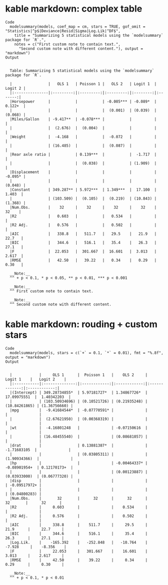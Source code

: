# kable markdown: complex table

    Code
      modelsummary(models, coef_map = cm, stars = TRUE, gof_omit = "Statistics|^p$|Deviance|Resid|Sigma|Log.Lik|^DF$",
        title = "Summarizing 5 statistical models using the `modelsummary` package for `R`.",
        notes = c("First custom note to contain text.",
          "Second custom note with different content."), output = "markdown")
    Output
      
      
      Table: Summarizing 5 statistical models using the `modelsummary` package for `R`.
      
      |                |   OLS 1   | Poisson 1 |   OLS 2   | Logit 1  | Logit 2 |
      |:---------------|:---------:|:---------:|:---------:|:--------:|:-------:|
      |Horsepower      |           |           | -0.005*** | -0.089*  | 0.122+  |
      |                |           |           |  (0.001)  | (0.039)  | (0.068) |
      |Miles/Gallon    | -9.417**  | -0.078*** |           |          |         |
      |                |  (2.676)  |  (0.004)  |           |          |         |
      |Weight          |  -4.168   |           |  -0.072   |          |         |
      |                | (16.485)  |           |  (0.087)  |          |         |
      |Rear axle ratio |           | 0.139***  |           |  -1.717  |         |
      |                |           |  (0.038)  |           | (1.909)  |         |
      |Displacement    |           |           |           |          | -0.095* |
      |                |           |           |           |          | (0.048) |
      |Constant        | 349.287** | 5.972***  | 1.349***  |  17.100  |  1.403  |
      |                | (103.509) |  (0.105)  |  (0.219)  | (10.843) | (1.368) |
      |Num.Obs.        |    32     |    32     |    32     |    32    |   32    |
      |R2              |   0.603   |           |   0.534   |          |         |
      |R2 Adj.         |   0.576   |           |   0.502   |          |         |
      |AIC             |   338.8   |   511.7   |   29.5    |   21.9   |  22.7   |
      |BIC             |   344.6   |   516.1   |   35.4    |   26.3   |  27.1   |
      |F               |  22.053   |  301.667  |  16.601   |  3.013   |  2.617  |
      |RMSE            |   42.50   |   39.22   |   0.34    |   0.29   |  0.30   |
      
      __Note:__
      ^^ + p < 0.1, * p < 0.05, ** p < 0.01, *** p < 0.001
      
      __Note:__
      ^^ First custom note to contain text.
      
      __Note:__
      ^^ Second custom note with different content.

# kable markdown: rouding + custom stars

    Code
      modelsummary(models, stars = c(`+` = 0.1, `*` = 0.01), fmt = "%.8f", output = "markdown")
    Output
      
      
      |            |     OLS 1      |  Poisson 1   |    OLS 2     |    Logit 1    |   Logit 2    |
      |:-----------|:--------------:|:------------:|:------------:|:-------------:|:------------:|
      |(Intercept) | 349.28734855*  | 5.97181727*  | 1.34867726*  |  17.09975551  |  1.40342203  |
      |            | (103.50934696) | (0.10521726) | (0.21935248) | (10.84261865) | (1.36756660) |
      |mpg         |  -9.41684544*  | -0.07770591* |              |               |              |
      |            |  (2.67621950)  | (0.00368319) |              |               |              |
      |wt          |  -4.16801248   |              | -0.07150616  |               |              |
      |            | (16.48455540)  |              | (0.08681057) |               |              |
      |drat        |                | 0.13881387*  |              |  -1.71683105  |              |
      |            |                | (0.03805311) |              | (1.90934366)  |              |
      |hp          |                |              | -0.00464337* | -0.08901954+  | 0.12170173+  |
      |            |                |              | (0.00123887) | (0.03933000)  | (0.06777320) |
      |disp        |                |              |              |               | -0.09517972+ |
      |            |                |              |              |               | (0.04800283) |
      |Num.Obs.    |       32       |      32      |      32      |      32       |      32      |
      |R2          |     0.603      |              |    0.534     |               |              |
      |R2 Adj.     |     0.576      |              |    0.502     |               |              |
      |AIC         |     338.8      |    511.7     |     29.5     |     21.9      |     22.7     |
      |BIC         |     344.6      |    516.1     |     35.4     |     26.3      |     27.1     |
      |Log.Lik.    |    -165.392    |   -252.848   |   -10.764    |    -7.928     |    -8.356    |
      |F           |     22.053     |   301.667    |    16.601    |     3.013     |    2.617     |
      |RMSE        |     42.50      |    39.22     |     0.34     |     0.29      |     0.30     |
      
      __Note:__
      ^^ + p < 0.1, * p < 0.01

